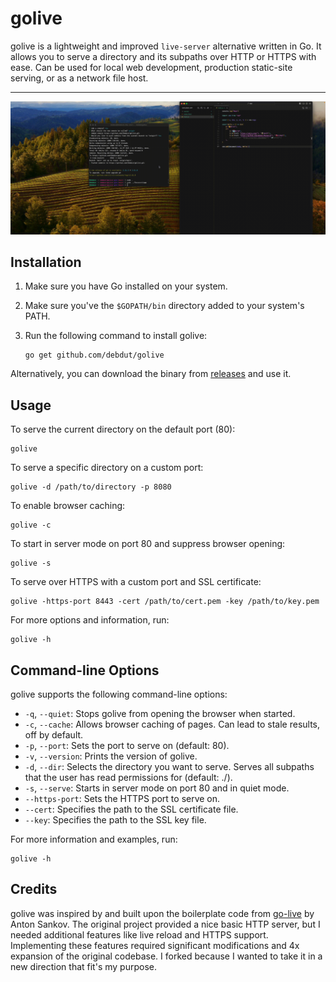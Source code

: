 # golive

golive is a lightweight and improved `live-server` alternative written in Go. It allows you to serve a directory and its subpaths over HTTP or HTTPS with ease. Can be used for local web development, production static-site serving, or as a network file host.

---

![Screen Recording](assets/golive.gif)

## Installation

1. Make sure you have Go installed on your system.
2. Make sure you've the `$GOPATH/bin` directory added to your system's PATH.
2. Run the following command to install golive:

   ```
   go get github.com/debdut/golive
   ```

Alternatively, you can download the binary from [releases](https://github.com/Debdut/golive/releases) and use it.

## Usage

To serve the current directory on the default port (80):

```
golive
```

To serve a specific directory on a custom port:

```
golive -d /path/to/directory -p 8080
```

To enable browser caching:

```
golive -c
```

To start in server mode on port 80 and suppress browser opening:

```
golive -s
```

To serve over HTTPS with a custom port and SSL certificate:

```
golive -https-port 8443 -cert /path/to/cert.pem -key /path/to/key.pem
```

For more options and information, run:

```
golive -h
```

## Command-line Options

golive supports the following command-line options:

- `-q`, `--quiet`: Stops golive from opening the browser when started.
- `-c`, `--cache`: Allows browser caching of pages. Can lead to stale results, off by default.
- `-p`, `--port`: Sets the port to serve on (default: 80).
- `-v`, `--version`: Prints the version of golive.
- `-d`, `--dir`: Selects the directory you want to serve. Serves all subpaths that the user has read permissions for (default: ./).
- `-s`, `--serve`: Starts in server mode on port 80 and in quiet mode.
- `--https-port`: Sets the HTTPS port to serve on.
- `--cert`: Specifies the path to the SSL certificate file.
- `--key`: Specifies the path to the SSL key file.

For more information and examples, run:

```
golive -h
```

## Credits

golive was inspired by and built upon the boilerplate code from [go-live](https://github.com/antsankov/go-live) by Anton Sankov. The original project provided a nice basic HTTP server, but I needed additional features like live reload and HTTPS support. Implementing these features required significant modifications and 4x expansion of the original codebase. I forked because I wanted to take it in a new direction that fit's my purpose.
